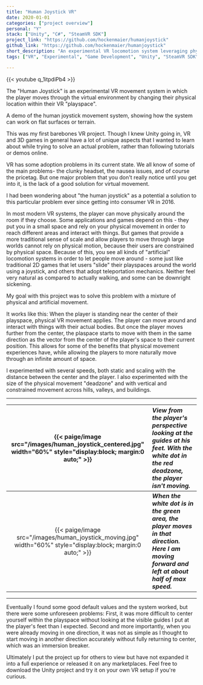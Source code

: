 ```yaml
---
title: "Human Joystick VR"
date: 2020-01-01
categories: ["project overview"]
personal: "Y"
stack: ["Unity", "C#", "SteamVR SDK"]
project_link: "https://github.com/hockenmaier/humanjoystick"
github_link: "https://github.com/hockenmaier/humanjoystick"
short_description: "An experimental VR locomotion system leveraging physical playspace movement."
tags: ["VR", "Experimental", "Game Development", "Unity", "SteamVR SDK", "3D Printing", "Video Games", "Prototyping", "User Experience"]

---
```


{{< youtube q_1itpdiPb4 >}}

The "Human Joystick" is an experimental VR movement system in which the player moves through the virtual environment by changing their physical location within their VR "playspace".


A demo of the human joystick movement system, showing how the system can work on flat surfaces or terrain.


This was my first barebones VR project. Though I knew Unity going in, VR and 3D games in general have a lot of unique aspects that I wanted to learn about while trying to solve an actual problem, rather than following tutorials or demos online.

VR has some adoption problems in its current state. We all know of some of the main problems- the clunky headset, the nausea issues, and of course the pricetag. But one major problem that you don't really notice until you get into it, is the lack of a good solution for virtual movement.

I had been wondering about "the human joystick" as a potential a solution to this particular problem ever since getting into consumer VR in 2016.

In most modern VR systems, the player can move physically around the room if they choose. Some applications and games depend on this - they put you in a small space and rely on your physical movement in order to reach different areas and interact with things. But games that provide a more traditional sense of scale and allow players to move through large worlds cannot rely on physical motion, because their users are constrained by physical space. Because of this, you see all kinds of "artificial" locomotion systems in order to let people move around - some just like traditional 2D games that let users "slide" their playspaces around the world using a joystick, and others that adopt teleportation mechanics. Neither feel very natural as compared to actually walking, and some can be downright sickening.

My goal with this project was to solve this problem with a mixture of physical and artificial movement.

It works like this: When the player is standing near the center of their playspace, physical VR movement applies. The player can move around and interact with things with their actual bodies. But once the player moves further from the center, the plaspace starts to move with them in the same direction as the vector from the center of the player's space to their current position. This allows for some of the benefits that physical movement experiences have, while allowing the players to more naturally move through an infinite amount of space.

I experimented with several speeds, both static and scaling with the distance between the center and the player. I also experimented with the size of the physical movement "deadzone" and with vertical and constrained movement across hills, valleys, and buildings.

---
| {{< paige/image src="/images/human_joystick_centered.jpg" width="60%" style="display:block; margin:0 auto;" >}} | _View from the player's perspective looking at the guides at his feet. With the white dot in the red deadzone, the player isn't moving._ |
|:----------------------------------------------------------------------------------------------------------------:|:-------------------------------------------------------------------------------------------------------------|
| {{< paige/image src="/images/human_joystick_moving.jpg" width="60%" style="display:block; margin:0 auto;" >}}    | **_When the white dot is in the green area, the player moves in that direction. Here I am moving forward and left at about half of max speed._** |
---

Eventually I found some good default values and the system worked, but there were some unforeseen problems: First, it was more difficult to center yourself within the playspace without looking at the visible guides I put at the player's feet than I expected. Second and more importantly, when you were already moving in one direction, it was not as simple as I thought to start moving in another direction accurately without fully returning to center, which was an immersion breaker.

Ultimately I put the project up for others to view but have not expanded it into a full experience or released it on any marketplaces. Feel free to download the Unity project and try it on your own VR setup if you're curious.